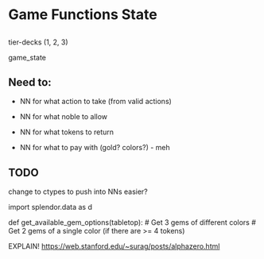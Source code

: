 # Game Functions State

##

tier-decks (1, 2, 3)

game_state

## Need to:

* NN for what action to take (from valid actions)
* NN for what noble to allow
* NN for what tokens to return

* NN for what to pay with (gold? colors?) - meh

## TODO
change to ctypes to push into NNs easier?

import splendor.data as d

def get_available_gem_options(tabletop):
    # Get 3 gems of different colors
    # Get 2 gems of a single color (if there are >= 4 tokens)



EXPLAIN!
https://web.stanford.edu/~surag/posts/alphazero.html

